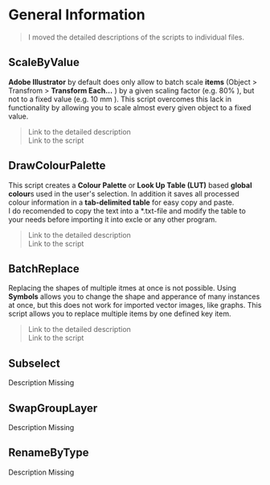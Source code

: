 # General Information

> I moved the detailed descriptions of the scripts to individual files. 


## ScaleByValue
**Adobe Illustrator** by default does only allow to batch scale **items** (Object > Transfrom > **Transform Each...** ) by a given scaling factor (e.g. 80% ), but not to a fixed value (e.g. 10 mm ). This script overcomes this lack in functionality by allowing you to scale almost every given object to a fixed value.

>Link to the detailed description <br>
Link to the script

## DrawColourPalette
This script creates a **Colour Palette** or  **Look Up Table (LUT)** based **global colour**s used in the user's selection. In addition it saves all processed colour information in a **tab-delimited table** for easy copy and paste. <br> I do recomended to copy the text into a *.txt-file and modify the table to your needs before importing it into excle or any other program.

>Link to the detailed description <br>
Link to the script

## BatchReplace
Replacing the shapes of multiple itmes at once is not possible. Using **Symbols** allows you to change the shape and apperance of many instances at once, but this does not work for imported vector images, like graphs. This script allows you to replace multiple items by one defined key item.

>Link to the detailed description <br>
Link to the script

## Subselect
Description Missing
## SwapGroupLayer
Description Missing

## RenameByType
Description Missing
